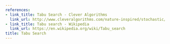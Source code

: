 ```yaml
---
references:
- link_title: Tabu Search - Clever Algorithms
  link_url: http://www.cleveralgorithms.com/nature-inspired/stochastic/tabu_search.html
- link_title: Tabu search - Wikipedia
  link_url: https://en.wikipedia.org/wiki/Tabu_search
title: Tabu Search
---
```

